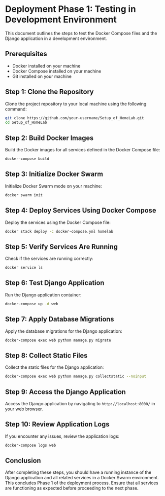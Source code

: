 # Deployment Phase 1: Testing in Development Environment

This document outlines the steps to test the Docker Compose files and the Django application in a development environment.

## Prerequisites

- Docker installed on your machine
- Docker Compose installed on your machine
- Git installed on your machine

## Step 1: Clone the Repository

Clone the project repository to your local machine using the following command:

```bash
git clone https://github.com/your-username/Setup_of_HomeLab.git
cd Setup_of_HomeLab
```

## Step 2: Build Docker Images

Build the Docker images for all services defined in the Docker Compose file:

```bash
docker-compose build
```

## Step 3: Initialize Docker Swarm

Initialize Docker Swarm mode on your machine:

```bash
docker swarm init
```

## Step 4: Deploy Services Using Docker Compose

Deploy the services using the Docker Compose file:

```bash
docker stack deploy -c docker-compose.yml homelab
```

## Step 5: Verify Services Are Running

Check if the services are running correctly:

```bash
docker service ls
```

## Step 6: Test Django Application

Run the Django application container:

```bash
docker-compose up -d web
```

## Step 7: Apply Database Migrations

Apply the database migrations for the Django application:

```bash
docker-compose exec web python manage.py migrate
```

## Step 8: Collect Static Files

Collect the static files for the Django application:

```bash
docker-compose exec web python manage.py collectstatic --noinput
```

## Step 9: Access the Django Application

Access the Django application by navigating to `http://localhost:8000/` in your web browser.

## Step 10: Review Application Logs

If you encounter any issues, review the application logs:

```bash
docker-compose logs web
```

## Conclusion

After completing these steps, you should have a running instance of the Django application and all related services in a Docker Swarm environment. This concludes Phase 1 of the deployment process. Ensure that all services are functioning as expected before proceeding to the next phase.
